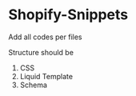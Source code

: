 # Shopify-Snippets

Add all codes per files

Structure should be
1. CSS
2. Liquid Template
3. Schema
